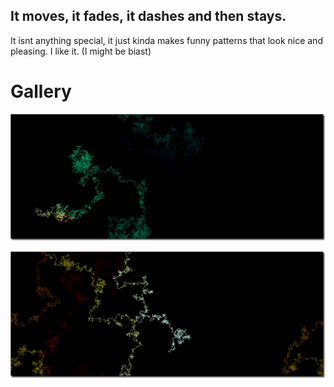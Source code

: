 ## It moves, it fades, it dashes and then stays.

It isnt anything special, it just kinda makes funny patterns that look nice and pleasing. I like it. (I might be biast) 

# Gallery

![example 1](https://raw.githubusercontent.com/Cronch8/randomPixel/refs/heads/master/images/preview-1.png?token=GHSAT0AAAAAAC3DT4SJXMCUDSIQLKDNL37WZ2UUXRQ)

![example 2](https://raw.githubusercontent.com/Cronch8/randomPixel/refs/heads/master/images/preview-2.png?token=GHSAT0AAAAAAC3DT4SIPTBDS4HQPYDN3OSGZ2UUYQQ)
